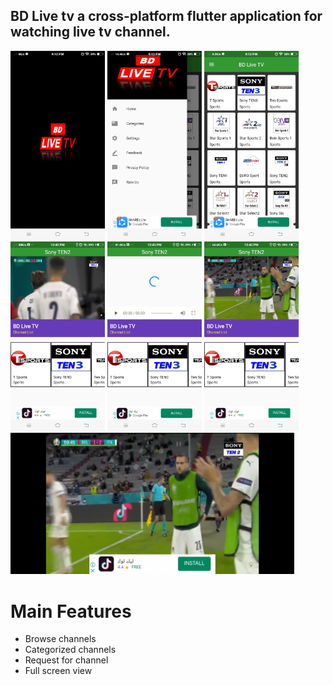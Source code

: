 ## BD Live tv a cross-platform flutter application for watching live tv channel.
<p float="left">
  <img src="https://github.com/Toufiqulhaquemamun/live_tv/blob/main/screenshots/Screenshot_20210705_211228.jpg" width="30%" height="50%" /> 
  <img src="https://github.com/Toufiqulhaquemamun/live_tv/blob/main/screenshots/Screenshot_20210705_211246.jpg" width="30%" height="50%"/>
  <img src="https://github.com/Toufiqulhaquemamun/live_tv/blob/main/screenshots/Screenshot_20210705_211257.jpg" width="30%" height="50%"/>
  <img src="https://github.com/Toufiqulhaquemamun/live_tv/blob/main/screenshots/Screenshot_20210706_124232.jpg" width="30%" height="50%"/>
  <img src="https://github.com/Toufiqulhaquemamun/live_tv/blob/main/screenshots/Screenshot_20210706_124306.jpg" width="30%" height="50%"/>
  <img src="https://github.com/Toufiqulhaquemamun/live_tv/blob/main/screenshots/Screenshot_20210706_124319.jpg" width="30%" height="50%"/>
  <img src="https://github.com/Toufiqulhaquemamun/live_tv/blob/main/screenshots/Screenshot_20210706_124335.jpg" width="90%" height="50%"/>
</p>

# Main Features

- Browse channels
- Categorized channels
- Request for channel
- Full screen view
